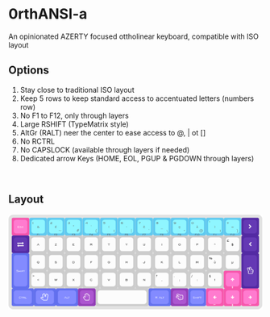 # 0rthANSI-a
An opinionated AZERTY focused ottholinear keyboard, compatible with ISO layout 

## Options
1. Stay close to traditional ISO layout
2. Keep 5 rows to keep standard access to accentuated letters (numbers row)
3. No F1 to F12, only through layers
4. Large RSHIFT (TypeMatrix style)
5. AltGr (RALT) neer the center to ease access to @, | ot []
6. No RCTRL
7. No CAPSLOCK (available through layers if needed)
8. Dedicated arrow Keys (HOME, EOL, PGUP & PGDOWN through layers)
 
<br>

## Layout
 
![Layout](https://github.com/elric91/0rthANSI-a/blob/main/images/layout.png)


          
          
